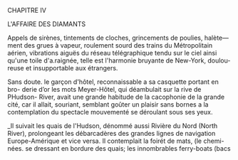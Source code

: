  

 

CHAPITRE IV

L'AFFAIRE DES DIAMANTS

Appels de sirènes, tintements de cloches, grincements de poulies, halète—
ment des grues à vapeur, roulement sourd des trains du Métropolitain
aérien, vibrations aiguës du réseau télégraphique tendu sur le ciel ainsi
qu'une toile d'a.raignée, telle est l'harmonie bruyante de New-York, doulou-
reuse et insupportable aux étrangers.

Sans doute. le garçon d'hôtel, reconnaissable a sa casquette portant en bro-
derie d’or les mots Meyer-Hôtel, qui déambulait sur la rive de PHudson-
River, avait une grande habitude de la cacophonie de la grande cité, car
il allait, souriant, semblant goûter un plaisir sans bornes a la contemplation
du spectacle mouvementé se déroulant sous ses yeux.

_Il suivait les quais de l'Hudson, dénommé aussi Rivière du Nord (North
River), prolongeant les débarcadères des grandes lignes de navigation
Europe-Amérique et vice versa. Il contemplait la foirét de mats, (le chemi-
nées. se dressant en bordure des quais; les innombrables ferry-boats (bacs

